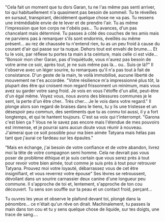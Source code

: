 "Cela fait un moment que tu dors Garan, tu ne l'as même pas senti arriver, toi qui habituellement n'a quasiment pas besoin de sommeil. Tu te réveilles en sursaut, transpirant, décidément quelque chose ne va pas. Tu ressens une irrémédiable envie de te lever et de prendre l'air. Tu as même l'impression que ton corps ne t'obéis pas... Tu avances, d'un pas chancelant mais déterminé. Tu passes à côté des couches de tes amis mais ne parviens pas à remarquer s'ils sont endormis,  éveillés ou même présent...
au rez de chaussée tu n'entend rien, tu as un peu froid à cause du courant d'air qui passe sur ta nuque. Dehors tout est envahi de brume.... Et tu le vois, par réflexe tu portes ta main à ta ceinture, mais celle ci est vide...
"Bonsoir mon cher Garan, pas d'inquiétude, vous n'aurez pas besoin de votre arme ce soir, après tout, je ne suis même pas là... ou.. Suis-je là?" Il t'observe avec un léger sourire, tu remarques qu'il n'a pas tout à fait de consistance. D'un geste de la main, te voilà immobilisé, aucune liberté de mouvement ne t'es accordée.
"Votre résilience m'a impressionné plus tôt, la plupart des être qui croisent mon regard frissonnent un minimum, mais vous avez su garder votre sang froid. Je vois en vous l'étoffe d'un allié, peut-être d'un égal même. Voyez vous, nous avons des blessures communes je le sent, la perte d'un être cher.. Très cher... Je le vois dans votre regard." Il plonge alors son regard de braises dans le tiens, tu y lis une tristesse et un désespoir peu commun, des sentiments que tu as connu toi aussi, il y a fort longtemps, et qui te hantent toujours. C'est sa voix qui t'interrompt. "Garona c'est bien ça ?  Vous ne le savez pas encore mais l'étendue de mes pouvoirs est immense, et je pourrai sans aucun doute vous réunir à nouveau. J'aimerai que ce soit possible pour ma bien aimée Tatyana mais hélas pas tant que j'aurai ce fardeau sur les épaules."

"Mais en échange, j'ai besoin de votre confiance et de votre abandon, livrez moi la tête de votre compagnon semi homme. Cela ne devrait pas vous poser de problème éthique et je suis certain que vous serez près à tout pour revoir votre bien aimée, tout comme je suis près à tout pour retrouver Tatyana. Prouvez moi votre loyauté, débarrassez vous de cet être insignifiant, et vous reverrez votre épouse"
Ses lèvres se retroussent, dévoilant dans un sourire carnassier deux canine d'une longueur peu commune. Il s'approche de toi et, lentement, s'approche de ton cou découvert. Tu sens son souffle sur ta peau et un contact froid, perçant...

Tu ouvres les yeux et observe le plafond devant toi, plongé dans la pénombre... ce n'était qu'un rêve on dirait. Machinalement, tu passes la main dans ton cou et tu y sens quelque chose de liquide, sur tes doigts, une trace de sang....
